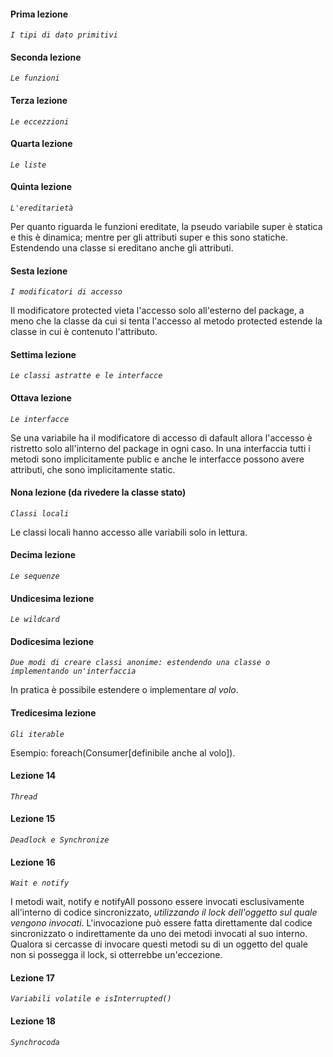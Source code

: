 #### Prima lezione
_`I tipi di dato primitivi`_
#### Seconda lezione
_`Le funzioni`_
#### Terza lezione
_`Le eccezzioni`_
#### Quarta lezione
_`Le liste`_
#### Quinta lezione
_`L'ereditarietà`_

Per quanto riguarda le funzioni ereditate, la pseudo variabile super è statica e 
this è dinamica; mentre per gli attributi super e this sono statiche.
Estendendo una classe si ereditano anche gli attributi.

#### Sesta lezione
_`I modificatori di accesso`_

Il modificatore protected vieta l'accesso solo all'esterno del package,
a meno che la classe da cui si tenta l'accesso al metodo protected estende la classe in cui
è contenuto l'attributo.

#### Settima lezione
_`Le classi astratte e le interfacce`_

#### Ottava lezione
_`Le interfacce`_

Se una variabile ha il modificatore di accesso di dafault allora l'accesso è
ristretto solo all'interno del package in ogni caso.
In una interfaccia tutti i metodi sono implicitamente public e anche le 
interfacce possono avere attributi, che sono implicitamente static.

#### Nona lezione (da rivedere la classe stato)
_`Classi locali`_

Le classi locali hanno accesso alle variabili solo in lettura.

#### Decima lezione
_`Le sequenze`_

#### Undicesima lezione
_`Le wildcard`_

#### Dodicesima lezione
_`Due modi di creare classi anonime: estendendo una classe o
 implementando un'interfaccia`_
 
In pratica è possibile estendere o implementare _al volo_.
 
#### Tredicesima lezione
_`Gli iterable`_

Esempio: foreach(Consumer[definibile anche al volo]).

#### Lezione 14
_`Thread`_

#### Lezione 15
_`Deadlock e Synchronize`_

#### Lezione 16
_`Wait e notify`_

I metodi wait, notify e notifyAll possono essere invocati esclusivamente
all'interno di codice sincronizzato, _utilizzando il lock dell'oggetto sul
quale vengono invocati_. L'invocazione può essere fatta direttamente dal
codice sincronizzato o indirettamente da uno dei metodi invocati al suo
interno. Qualora si cercasse di invocare questi metodi su di un oggetto
del quale non si possegga il lock, si otterrebbe un'eccezione.

#### Lezione 17
_`Variabili volatile e isInterrupted()`_
 
#### Lezione 18
_`Synchrocoda`_